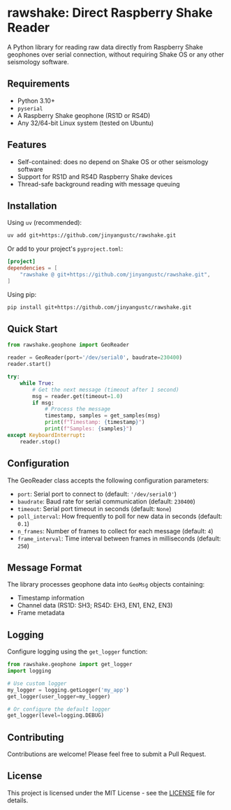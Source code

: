 # rawshake: Direct Raspberry Shake Reader

A Python library for reading raw data directly from Raspberry Shake geophones over
serial connection, without requiring Shake OS or any other seismology software.

## Requirements

- Python 3.10+
- `pyserial`
- A Raspberry Shake geophone (RS1D or RS4D)
- Any 32/64-bit Linux system (tested on Ubuntu)

## Features

- Self-contained: does no depend on Shake OS or other seismology software
- Support for RS1D and RS4D Raspberry Shake devices
- Thread-safe background reading with message queuing

## Installation

Using `uv` (recommended):
```bash
uv add git+https://github.com/jinyangustc/rawshake.git
```

Or add to your project's `pyproject.toml`:
```toml
[project]
dependencies = [
    "rawshake @ git+https://github.com/jinyangustc/rawshake.git",
]
```

Using pip:
```bash
pip install git+https://github.com/jinyangustc/rawshake.git
```

## Quick Start

```python
from rawshake.geophone import GeoReader

reader = GeoReader(port='/dev/serial0', baudrate=230400)
reader.start()

try:
    while True:
        # Get the next message (timeout after 1 second)
        msg = reader.get(timeout=1.0)
        if msg:
            # Process the message
            timestamp, samples = get_samples(msg)
            print(f"Timestamp: {timestamp}")
            print(f"Samples: {samples}")
except KeyboardInterrupt:
    reader.stop()
```

## Configuration

The GeoReader class accepts the following configuration parameters:

- `port`: Serial port to connect to (default: `'/dev/serial0'`)
- `baudrate`: Baud rate for serial communication (default: `230400`)
- `timeout`: Serial port timeout in seconds (default: `None`)
- `poll_interval`: How frequently to poll for new data in seconds (default: `0.1`)
- `n_frames`: Number of frames to collect for each message (default: `4`)
- `frame_interval`: Time interval between frames in milliseconds (default: `250`)

## Message Format

The library processes geophone data into `GeoMsg` objects containing:
- Timestamp information
- Channel data (RS1D: SH3; RS4D: EH3, EN1, EN2, EN3)
- Frame metadata

## Logging

Configure logging using the `get_logger` function:

```python
from rawshake.geophone import get_logger
import logging

# Use custom logger
my_logger = logging.getLogger('my_app')
get_logger(user_logger=my_logger)

# Or configure the default logger
get_logger(level=logging.DEBUG)
```

## Contributing

Contributions are welcome! Please feel free to submit a Pull Request.

## License

This project is licensed under the MIT License - see the [LICENSE](LICENSE) file for details.

